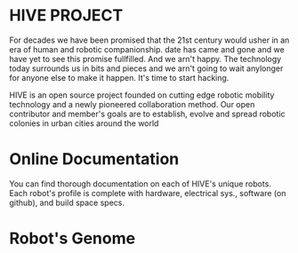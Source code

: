# HIVE PROJECT

For decades we have been promised that the 21st century would usher in an era of human and robotic companionship. date has came and gone and we have yet to see this promise fullfilled. And we arn't happy. The technology today surrounds us in bits and pieces and we arn't going to wait anylonger for anyone else to make it happen. It's time to start hacking.

HIVE is an open source project founded on cutting edge robotic mobility technology and a newly pioneered collaboration method. Our open contributor and member's goals are to establish, evolve and spread robotic colonies in urban cities around the world

# Online Documentation

You can find thorough documentation on each of HIVE's unique robots. Each robot's profile is complete with hardware, electrical sys., software (on github), and build space specs. 

# Robot's Genome